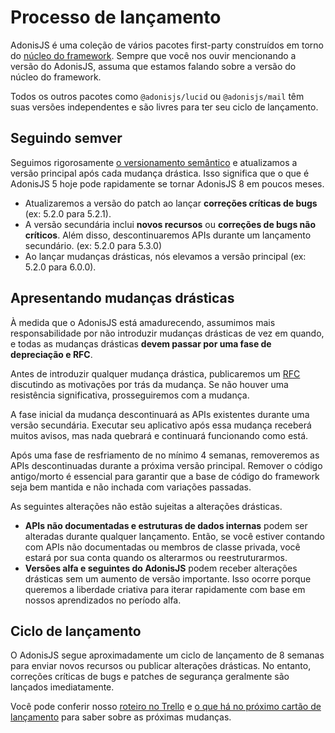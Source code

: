 # Processo de lançamento

AdonisJS é uma coleção de vários pacotes first-party construídos em torno do [núcleo do framework](https://github.com/adonisjs/core). Sempre que você nos ouvir mencionando a versão do AdonisJS, assuma que estamos falando sobre a versão do núcleo do framework.

Todos os outros pacotes como `@adonisjs/lucid` ou `@adonisjs/mail` têm suas versões independentes e são livres para ter seu ciclo de lançamento.

## Seguindo semver
Seguimos rigorosamente [o versionamento semântico](https://semver.org/) e atualizamos a versão principal após cada mudança drástica. Isso significa que o que é AdonisJS 5 hoje pode rapidamente se tornar AdonisJS 8 em poucos meses.

- Atualizaremos a versão do patch ao lançar **correções críticas de bugs** (ex: 5.2.0 para 5.2.1).
- A versão secundária inclui **novos recursos** ou **correções de bugs não críticos**. Além disso, descontinuaremos APIs durante um lançamento secundário. (ex: 5.2.0 para 5.3.0)
- Ao lançar mudanças drásticas, nós elevamos a versão principal (ex: 5.2.0 para 6.0.0).

## Apresentando mudanças drásticas
À medida que o AdonisJS está amadurecendo, assumimos mais responsabilidade por não introduzir mudanças drásticas de vez em quando, e todas as mudanças drásticas **devem passar por uma fase de depreciação e RFC**.

Antes de introduzir qualquer mudança drástica, publicaremos um [RFC](https://github.com/adonisjs/rfcs) discutindo as motivações por trás da mudança. Se não houver uma resistência significativa, prosseguiremos com a mudança.

A fase inicial da mudança descontinuará as APIs existentes durante uma versão secundária. Executar seu aplicativo após essa mudança receberá muitos avisos, mas nada quebrará e continuará funcionando como está.

Após uma fase de resfriamento de no mínimo 4 semanas, removeremos as APIs descontinuadas durante a próxima versão principal. Remover o código antigo/morto é essencial para garantir que a base de código do framework seja bem mantida e não inchada com variações passadas.

As seguintes alterações não estão sujeitas a alterações drásticas.

- **APIs não documentadas e estruturas de dados internas** podem ser alteradas durante qualquer lançamento. Então, se você estiver contando com APIs não documentadas ou membros de classe privada, você estará por sua conta quando os alterarmos ou reestruturarmos.
- **Versões alfa e seguintes do AdonisJS** podem receber alterações drásticas sem um aumento de versão importante. Isso ocorre porque queremos a liberdade criativa para iterar rapidamente com base em nossos aprendizados no período alfa.

## Ciclo de lançamento
O AdonisJS segue aproximadamente um ciclo de lançamento de 8 semanas para enviar novos recursos ou publicar alterações drásticas. No entanto, correções críticas de bugs e patches de segurança geralmente são lançados imediatamente.

Você pode conferir nosso [roteiro no Trello](https://trello.com/b/3klaHbfP/adonisjs-roadmap) e [o que há no próximo cartão de lançamento](https://trello.com/c/y8PCAodY/47-september-planning-2021) para saber sobre as próximas mudanças.